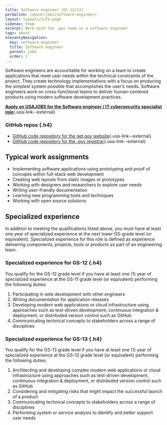 ```yaml
---
title: Software engineer (GS 12/13)
permalink: /about/jobs/software-engineer/
layout: layouts/info-page
sidenav: true
excerpt: Work with the .gov team as a software engineer
tags: about
eleventyNavigation:
  key: software-engineer
  title: Software engineer
  parent: jobs
  order: 1
---
```

  
Software engineers are accountable for working on a team to create applications that meet user needs within the technical constraints of the project. They create technology implementations with a focus on producing the simplest system possible that accomplishes the user’s needs. Software engineers work on cross-functional teams to deliver human-centered products using modern software development practices.

**[Apply on USAJOBS for the Software engineer / IT cybersecurity specialist role](https://www.usajobs.gov/job/775502600)**{.usa-link--external}

### GitHub repos {.h4}
- [GitHub code repository for the get.gov website](https://github.com/cisagov/get.gov){.usa-link--external}
- [GitHub code repository for the .gov registrar](https://github.com/cisagov/manage.get.gov){.usa-link--external}

## Typical work assignments

- Implementing software applications using prototyping and proof of concepts within full-stack web development
- Creating web layouts from static images or prototypes
- Working with designers and researchers to explore user needs
- Writing user-friendly documentation
- Learning new programming tools and techniques
- Working with open source solutions

## Specialized experience

In addition to meeting the qualifications listed above, you must have at least one year of specialized experience at the next lower GS-grade level (or equivalent). Specialized experience for this role is defined as experience delivering components, projects, tools or products as part of an engineering team.

### Specialized experience for GS-12 {.h4}

You qualify for the GS-12 grade level if you have at least one (1) year of specialized experience at the GS-11 grade level (or equivalent) performing the following duties:

1. Participating in web development with other engineers
2. Writing documentation for application releases
3. Developing modern web applications or cloud infrastructure using approaches such as test-driven development, continuous integration & deployment, or distributed version control such as GitHub
4. Communicating technical concepts to stakeholders across a range of disciplines

### Specialized experience for GS-13 {.h4}

You qualify for the GS-13 grade level if you have at least one (1) year of specialized experience at the GS-12 grade level (or equivalent) performing the following duties:

1. Architecting and developing complex modern web applications or cloud infrastructure using approaches such as test-driven development, continuous integration & deployment, or distributed version control such as GitHub
2. Considering and mitigating risks that might impact the successful launch of a product
3. Communicating technical concepts to stakeholders across a range of disciplines
4. Performing system or service analysis to identify and better support user needs


